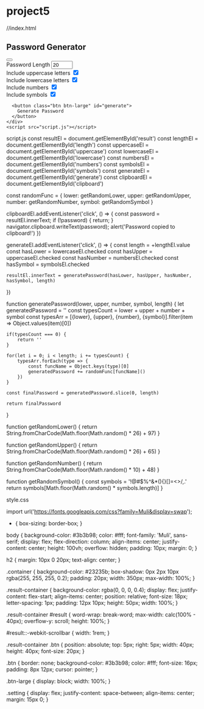 # project5
//index.html
<!DOCTYPE html>
<html lang="en">
  <head>
    <meta charset="UTF-8" />
    <meta name="viewport" content="width=device-width, initial-scale=1.0" />
    <link rel="stylesheet" href="https://cdnjs.cloudflare.com/ajax/libs/font-awesome/5.14.0/css/all.min.css" integrity="sha512-1PKOgIY59xJ8Co8+NE6FZ+LOAZKjy+KY8iq0G4B3CyeY6wYHN3yt9PW0XpSriVlkMXe40PTKnXrLnZ9+fkDaog==" crossorigin="anonymous" />
    <link rel="stylesheet" href="style.css" />
    <title>Password Generator</title>
  </head>
  <body>
    <div class="container">
      <h2>Password Generator</h2>
      <div class="result-container">
        <span id="result"></span>
        <button class="btn" id="clipboard">
          <i class="far fa-clipboard"></i>
        </button>
      </div>
      <div class="settings">
        <div class="setting">
          <label>Password Length</label>
          <input type="number" id="length" min="4" max="20" value="20">
        </div>
        <div class="setting">
          <label>Include uppercase letters</label>
          <input type="checkbox" id="uppercase" checked>
        </div>
        <div class="setting">
          <label>Include lowercase letters</label>
          <input type="checkbox" id="lowercase" checked>
        </div>
        <div class="setting">
          <label>Include numbers</label>
          <input type="checkbox" id="numbers" checked>
        </div>
        <div class="setting">
          <label>Include symbols</label>
          <input type="checkbox" id="symbols" checked>
        </div>
      </div>

      <button class="btn btn-large" id="generate">
        Generate Password
      </button>
    </div>
    <script src="script.js"></script>
  </body>
</html>


script.js
const resultEl = document.getElementById('result')
const lengthEl = document.getElementById('length')
const uppercaseEl = document.getElementById('uppercase')
const lowercaseEl = document.getElementById('lowercase')
const numbersEl = document.getElementById('numbers')
const symbolsEl = document.getElementById('symbols')
const generateEl = document.getElementById('generate')
const clipboardEl = document.getElementById('clipboard')

const randomFunc = {
    lower: getRandomLower,
    upper: getRandomUpper,
    number: getRandomNumber,
    symbol: getRandomSymbol
}

clipboardEl.addEventListener('click', () => {
    const password = resultEl.innerText;
  if (!password) {
    return;
  }
  navigator.clipboard.writeText(password);
    alert('Password copied to clipboard!')
})

generateEl.addEventListener('click', () => {
    const length = +lengthEl.value
    const hasLower = lowercaseEl.checked
    const hasUpper = uppercaseEl.checked
    const hasNumber = numbersEl.checked
    const hasSymbol = symbolsEl.checked

    resultEl.innerText = generatePassword(hasLower, hasUpper, hasNumber, hasSymbol, length)
})

function generatePassword(lower, upper, number, symbol, length) {
    let generatedPassword = ''
    const typesCount = lower + upper + number + symbol
    const typesArr = [{lower}, {upper}, {number}, {symbol}].filter(item => Object.values(item)[0])

    if(typesCount === 0) {
        return ''
    }

    for(let i = 0; i < length; i += typesCount) {
        typesArr.forEach(type => {
            const funcName = Object.keys(type)[0]
            generatedPassword += randomFunc[funcName]()
        })
    }

    const finalPassword = generatedPassword.slice(0, length)

    return finalPassword
}

function getRandomLower() {
    return String.fromCharCode(Math.floor(Math.random() * 26) + 97)
}

function getRandomUpper() {
    return String.fromCharCode(Math.floor(Math.random() * 26) + 65)
}

function getRandomNumber() {
    return String.fromCharCode(Math.floor(Math.random() * 10) + 48)
}

function getRandomSymbol() {
    const symbols = '!@#$%^&*(){}[]=<>/,.'
    return symbols[Math.floor(Math.random() * symbols.length)]
}


style.css

 import url('https://fonts.googleapis.com/css?family=Muli&display=swap');

* {
  box-sizing: border-box;
}

body {
  background-color: #3b3b98;
  color: #fff;
  font-family: 'Muli', sans-serif;
  display: flex;
  flex-direction: column;
  align-items: center;
  justify-content: center;
  height: 100vh;
  overflow: hidden;
  padding: 10px;
  margin: 0;
}

h2 {
  margin: 10px 0 20px;
  text-align: center;
}

.container {
  background-color: #23235b;
  box-shadow: 0px 2px 10px rgba(255, 255, 255, 0.2);
  padding: 20px;
  width: 350px;
  max-width: 100%;
}

.result-container {
  background-color: rgba(0, 0, 0, 0.4);
  display: flex;
  justify-content: flex-start;
  align-items: center;
  position: relative;
  font-size: 18px;
  letter-spacing: 1px;
  padding: 12px 10px;
  height: 50px;
  width: 100%;
}

.result-container #result {
  word-wrap: break-word;
  max-width: calc(100% - 40px);
  overflow-y: scroll;
  height: 100%;
}

#result::-webkit-scrollbar {
  width: 1rem;
}

.result-container .btn {
  position: absolute;
  top: 5px;
  right: 5px;
  width: 40px;
  height: 40px;
  font-size: 20px;
}

.btn {
  border: none;
  background-color: #3b3b98;
  color: #fff;
  font-size: 16px;
  padding: 8px 12px;
  cursor: pointer;
}

.btn-large {
  display: block;
  width: 100%;
}

.setting {
  display: flex;
  justify-content: space-between;
  align-items: center;
  margin: 15px 0;
}
